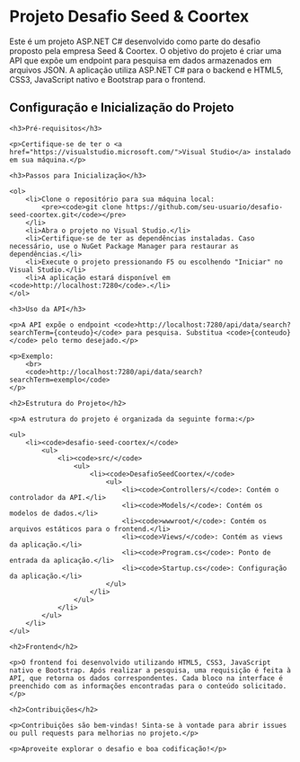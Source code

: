 <h1>Projeto Desafio Seed & Coortex</h1>

<p>Este é um projeto ASP.NET C# desenvolvido como parte do desafio proposto pela empresa Seed & Coortex. O objetivo do projeto é criar uma API que expõe um endpoint para pesquisa em dados armazenados em arquivos JSON. A aplicação utiliza ASP.NET C# para o backend e HTML5, CSS3, JavaScript nativo e Bootstrap para o frontend.</p>

<h2>Configuração e Inicialização do Projeto</h2>

    <h3>Pré-requisitos</h3>

    <p>Certifique-se de ter o <a href="https://visualstudio.microsoft.com/">Visual Studio</a> instalado em sua máquina.</p>

    <h3>Passos para Inicialização</h3>

    <ol>
        <li>Clone o repositório para sua máquina local:
            <pre><code>git clone https://github.com/seu-usuario/desafio-seed-coortex.git</code></pre>
        </li>
        <li>Abra o projeto no Visual Studio.</li>
        <li>Certifique-se de ter as dependências instaladas. Caso necessário, use o NuGet Package Manager para restaurar as dependências.</li>
        <li>Execute o projeto pressionando F5 ou escolhendo "Iniciar" no Visual Studio.</li>
        <li>A aplicação estará disponível em <code>http://localhost:7280</code>.</li>
    </ol>

    <h3>Uso da API</h3>

    <p>A API expõe o endpoint <code>http://localhost:7280/api/data/search?searchTerm={conteudo}</code> para pesquisa. Substitua <code>{conteudo}</code> pelo termo desejado.</p>

    <p>Exemplo:
        <br>
        <code>http://localhost:7280/api/data/search?searchTerm=exemplo</code>
    </p>

    <h2>Estrutura do Projeto</h2>

    <p>A estrutura do projeto é organizada da seguinte forma:</p>

    <ul>
        <li><code>desafio-seed-coortex/</code>
            <ul>
                <li><code>src/</code>
                    <ul>
                        <li><code>DesafioSeedCoortex/</code>
                            <ul>
                                <li><code>Controllers/</code>: Contém o controlador da API.</li>
                                <li><code>Models/</code>: Contém os modelos de dados.</li>
                                <li><code>wwwroot/</code>: Contém os arquivos estáticos para o frontend.</li>
                                <li><code>Views/</code>: Contém as views da aplicação.</li>
                                <li><code>Program.cs</code>: Ponto de entrada da aplicação.</li>
                                <li><code>Startup.cs</code>: Configuração da aplicação.</li>
                            </ul>
                        </li>
                    </ul>
                </li>
            </ul>
        </li>
    </ul>

    <h2>Frontend</h2>

    <p>O frontend foi desenvolvido utilizando HTML5, CSS3, JavaScript nativo e Bootstrap. Após realizar a pesquisa, uma requisição é feita à API, que retorna os dados correspondentes. Cada bloco na interface é preenchido com as informações encontradas para o conteúdo solicitado.</p>

    <h2>Contribuições</h2>

    <p>Contribuições são bem-vindas! Sinta-se à vontade para abrir issues ou pull requests para melhorias no projeto.</p>

    <p>Aproveite explorar o desafio e boa codificação!</p>


